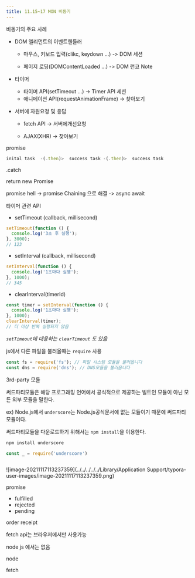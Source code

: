 ```yaml
---
title: 11.15~17 MON 비동기
---
```


비동기의 주요 사례

- DOM 엘리먼트의 이벤트헨들러
  
  - 마우스, 키보드 입력(clikc, keydown ...)  -> DOM 세션
  
  - 페이지 로딩(DOMContentLoaded ...) -> DOM 런코 Note

- 타이머
  
  - 타이머 API(setTimeout ...) -> Timer API 세션
  - 애니메이션 API(requestAnimationFrame) -> 찾아보기

- 서버에 자원요청 및 응답
  
  - fetch API -> 서버에개선요청
  
  - AJAX(XHR) -> 찾아보기

promise

```js
inital task  -(.then)>  success task -(.then)>  success task
```

.catch

return new Promise

promise hell  -> promise Chaining 으로 해결 -> async await

타이머 관련 API

- setTimeout (callback, millisecond)

```js
setTimeout(function () {
  console.log('3초 후 실행');
}, 3000);
// 123
```

- setInterval (callback, millisecond)

```js
setInterval(function () {
  console.log('1초마다 실행');
}, 1000);
// 345
```

- clearInterval(timerId)

```js
const timer = setInterval(function () {
  console.log('1초마다 실행');
}, 1000);
clearInterval(timer);
// 더 이상 반복 실행되지 않음
```

*<code>setTimeout</code>에 대응하는 <code>clearTimeout</code> 도 있음*

js에서 다른 파일을 불러올때는 <code>require</code> 사용

```js
const fs = require('fs'); // 파일 시스템 모듈을 불러옵니다
const dns = require('dns'); // DNS모듈을 불러옵니다
```

3rd-party 모듈

써드파티모듈은 해당 프로그래밍 언어에서 공식적으로 제공하는 빌트인 모듈이 아닌 모든 외부 모듈을 말한다.

ex) Node.js에서 <code>underscore</code>는 Node.js공식문서에 없는 모듈이기 때문에 써드파티모듈이다.

써드파티모듈을 다운로드하기 위해서는 <code>npm install</code>을 이용한다.

```js
npm install underscore
```

```js
const _ = require('underscore')
```

```js

```

![image-20211117113237359](../../../../../Library/Application Support/typora-user-images/image-20211117113237359.png)

promise

- fulfilled
- rejected
- pending

order receipt

fetch api는 브라우저에서만 사용가능

node js 에서는 없음

node 

fetch
